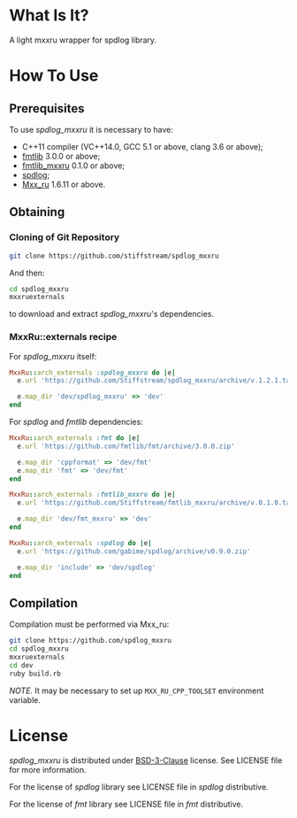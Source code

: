 # What Is It?

A light mxxru wrapper for spdlog library.

# How To Use

## Prerequisites

To use *spdlog_mxxru* it is necessary to have:

* C++11 compiler (VC++14.0, GCC 5.1 or above, clang 3.6 or above);
* [fmtlib](http://fmtlib.net/latest/index.html) 3.0.0 or above;
* [fmtlib_mxxru](https://github.com/stiffstream/fmtlib_mxxru) 0.1.0 or above;
* [spdlog](https://github.com/gabime/spdlog);
* [Mxx_ru](https://sourceforge.net/projects/mxxru/) 1.6.11 or above.

## Obtaining

### Cloning of Git Repository

```sh
git clone https://github.com/stiffstream/spdlog_mxxru
```
And then:
```sh
cd spdlog_mxxru
mxxruexternals
```
to download and extract *spdlog_mxxru*'s dependencies.

### MxxRu::externals recipe

For *spdlog_mxxru* itself:
```rb
MxxRu::arch_externals :spdlog_mxxru do |e|
  e.url 'https://github.com/Stiffstream/spdlog_mxxru/archive/v.1.2.1.tar.gz'

  e.map_dir 'dev/spdlog_mxxru' => 'dev'
end
```

For *spdlog* and *fmtlib* dependencies:
```rb
MxxRu::arch_externals :fmt do |e|
  e.url 'https://github.com/fmtlib/fmt/archive/3.0.0.zip'

  e.map_dir 'cppformat' => 'dev/fmt'
  e.map_dir 'fmt' => 'dev/fmt'
end

MxxRu::arch_externals :fmtlib_mxxru do |e|
  e.url 'https://github.com/Stiffstream/fmtlib_mxxru/archive/v.0.1.0.tar.gz'

  e.map_dir 'dev/fmt_mxxru' => 'dev'
end

MxxRu::arch_externals :spdlog do |e|
  e.url 'https://github.com/gabime/spdlog/archive/v0.9.0.zip'

  e.map_dir 'include' => 'dev/spdlog'
end
```

## Compilation

Compilation must be performed via Mxx_ru:
```sh
git clone https://github.com/spdlog_mxxru
cd spdlog_mxxru
mxxruexternals
cd dev
ruby build.rb
```
*NOTE.* It may be necessary to set up `MXX_RU_CPP_TOOLSET` environment variable.

# License

*spdlog_mxxru* is distributed under
[BSD-3-Clause](http://spdx.org/licenses/BSD-3-Clause.html) license. See LICENSE
file for more information.

For the license of *spdlog* library see LICENSE file in *spdlog*
distributive.

For the license of *fmt* library see LICENSE file in *fmt*
distributive.

